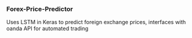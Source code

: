 ### Forex-Price-Predictor
Uses LSTM in Keras to predict foreign exchange prices, interfaces with oanda API for automated trading
